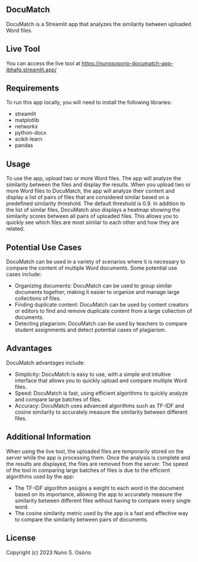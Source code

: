 ## DocuMatch

DocuMatch is a Streamlit app that analyzes the similarity between uploaded Word files.

## Live Tool

You can access the live tool at https://nunososorio-documatch-app-ibhafq.streamlit.app/

## Requirements

To run this app locally, you will need to install the following libraries:
- streamlit
- matplotlib
- networkx
- python-docx
- scikit-learn
- pandas

## Usage

To use the app, upload two or more Word files. The app will analyze the similarity between the files and display the results.
When you upload two or more Word files to DocuMatch, the app will analyze their content and display a list of pairs of files that are considered similar based on a predefined similarity threshold. The default threshold is 0.9.
In addition to the list of similar files, DocuMatch also displays a heatmap showing the similarity scores between all pairs of uploaded files. This allows you to quickly see which files are most similar to each other and how they are related.

## Potential Use Cases

DocuMatch can be used in a variety of scenarios where it is necessary to compare the content of multiple Word documents. Some potential use cases include:
- Organizing documents: DocuMatch can be used to group similar documents together, making it easier to organize and manage large collections of files.
- Finding duplicate content: DocuMatch can be used by content creators or editors to find and remove duplicate content from a large collection of documents.
- Detecting plagiarism: DocuMatch can be used by teachers to compare student assignments and detect potential cases of plagiarism.

## Advantages

DocuMatch advantages include:
- Simplicity: DocuMatch is easy to use, with a simple and intuitive interface that allows you to quickly upload and compare multiple Word files.
- Speed: DocuMatch is fast, using efficient algorithms to quickly analyze and compare large batches of files.
- Accuracy: DocuMatch uses advanced algorithms such as TF-IDF and cosine similarity to accurately measure the similarity between different files.

## Additional Information
When using the live tool, the uploaded files are temporarily stored on the server while the app is processing them. Once the analysis is complete and the results are displayed, the files are removed from the server.
The speed of the tool in comparing large batches of files is due to the efficient algorithms used by the app:
- The TF-IDF algorithm assigns a weight to each word in the document based on its importance, allowing the app to accurately measure the similarity between different files without having to compare every single word.
- The cosine similarity metric used by the app is a fast and effective way to compare the similarity between pairs of documents.

## License
Copyright (c) 2023 Nuno S. Osório
